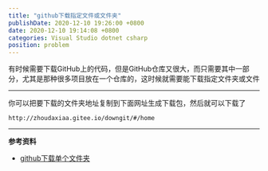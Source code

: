```yaml
---
title: "github下载指定文件或文件夹"
publishDate: 2020-12-10 19:26:00 +0800
date: 2020-12-10 19:14:08 +0800
categories: Visual Studio dotnet csharp
position: problem
---
```


有时候需要下载GitHub上的代码，但是GitHub仓库又很大，而只需要其中一部分，尤其是那种很多项目放在一个仓库的，这时候就需要能下载指定文件夹或文件

---

<div id="toc"></div>

你可以把要下载的文件夹地址复制到下面网址生成下载包，然后就可以下载了

`http://zhoudaxiaa.gitee.io/downgit/#/home`

---

**参考资料**

- [github下载单个文件夹](https://blog.csdn.net/qq_29277155/article/details/104441231)